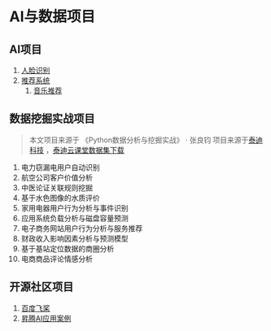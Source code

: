 # AI与数据项目

## AI项目

1. [人脸识别](face_detection/README.md)
2. [推荐系统](recommendation_sys/README.md)
   1. [音乐推荐](recommendation_sys/music_recommendation/environments.md)

## 数据挖掘实战项目

> 本文项目来源于 《Python数据分析与挖掘实战》 · 张良钧
> 项目来源于[泰迪科技](http://www.tipdm.com/dldsjyy/index.jhtml) ，[泰迪云课堂数据集下载](https://edu.tipdm.org/course/explore/python?filter%5Btype%5D=all&filter%5Bprice%5D=all&filter%5BcurrentLevelId%5D=all&orderBy=recommendedSeq)

1. 电力窃漏电用户自动识别
2. 航空公司客户价值分析
3. 中医论证关联规则挖掘
4. 基于水色图像的水质评价
5. 家用电器用户行为分析与事件识别
6. 应用系统负载分析与磁盘容量预测
7. 电子商务网站用户行为分析与服务推荐
8. 财政收入影响因素分析与预测模型
9. 基于基站定位数据的商圈分析
10. 电商商品评论情感分析


## 开源社区项目

1. [百度飞桨](https://www.paddlepaddle.org.cn/documentation/docs/zh/guides/index_cn.html)
2. [昇腾AI应用案例](https://www.hiascend.com/zh/developer/case-studies)